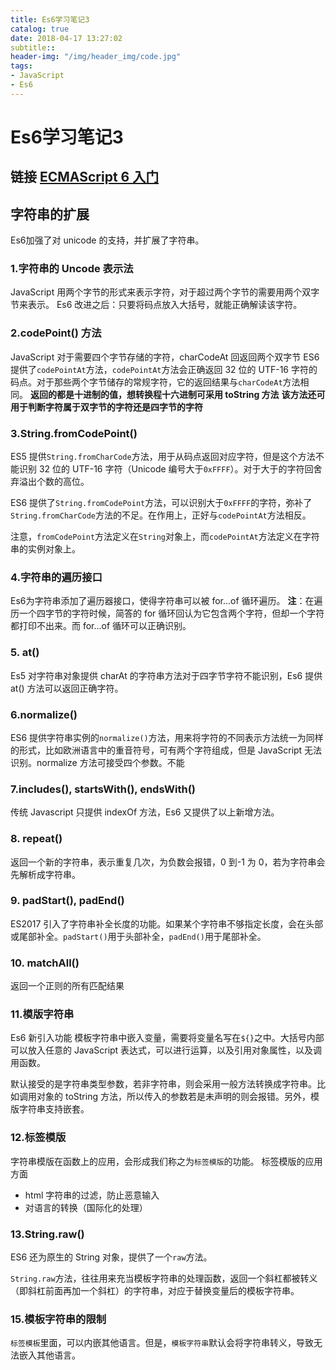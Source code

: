 ```yaml
---
title: Es6学习笔记3
catalog: true
date: 2018-04-17 13:27:02
subtitle::
header-img: "/img/header_img/code.jpg"
tags:
- JavaScript
- Es6
---
```



Es6学习笔记3
===
## 链接 [ECMAScript 6 入门](http://es6.ruanyifeng.com/)


## 字符串的扩展
Es6加强了对 unicode 的支持，并扩展了字符串。

### 1.字符串的 Uncode 表示法
JavaScript 用两个字节的形式来表示字符，对于超过两个字节的需要用两个双字节来表示。
Es6 改进之后：只要将码点放入大括号，就能正确解读该字符。

### 2.codePoint() 方法

JavaScript 对于需要四个字节存储的字符，charCodeAt 回返回两个双字节
ES6 提供了`codePointAt`方法，`codePointAt`方法会正确返回 32 位的 UTF-16 字符的码点。对于那些两个字节储存的常规字符，它的返回结果与`charCodeAt`方法相同。
**返回的都是十进制的值，想转换程十六进制可采用 toString 方法**
**该方法还可用于判断字符属于双字节的字符还是四字节的字符**

### 3.String.fromCodePoint()
ES5 提供`String.fromCharCode`方法，用于从码点返回对应字符，但是这个方法不能识别 32 位的 UTF-16 字符（Unicode 编号大于`0xFFFF`）。对于大于的字符回舍弃溢出个数的高位。

ES6 提供了`String.fromCodePoint`方法，可以识别大于`0xFFFF`的字符，弥补了`String.fromCharCode`方法的不足。在作用上，正好与`codePointAt`方法相反。

注意，`fromCodePoint`方法定义在`String`对象上，而`codePointAt`方法定义在字符串的实例对象上。

### 4.字符串的遍历接口

Es6为字符串添加了遍历器接口，使得字符串可以被 for...of 循环遍历。
**注**：在遍历一个四字节的字符时候，简答的 for 循环回认为它包含两个字符，但却一个字符都打印不出来。而 for...of 循环可以正确识别。

### 5. at()

Es5 对字符串对象提供 charAt 的字符串方法对于四字节字符不能识别，Es6 提供 at() 方法可以返回正确字符。

### 6.normalize() 

ES6 提供字符串实例的`normalize()`方法，用来将字符的不同表示方法统一为同样的形式，比如欧洲语言中的重音符号，可有两个字符组成，但是 JavaScript 无法识别。normalize 方法可接受四个参数。不能

### 7.includes(), startsWith(), endsWith()

传统 Javascript 只提供 indexOf 方法，Es6 又提供了以上新增方法。

### 8. repeat()

返回一个新的字符串，表示重复几次，为负数会报错，0 到-1 为 0，若为字符串会先解析成字符串。

### 9. padStart(), padEnd()

ES2017 引入了字符串补全长度的功能。如果某个字符串不够指定长度，会在头部或尾部补全。`padStart()`用于头部补全，`padEnd()`用于尾部补全。

### 10. matchAll()

返回一个正则的所有匹配结果

### 11.模版字符串

Es6 新引入功能
模板字符串中嵌入变量，需要将变量名写在`${}`之中。大括号内部可以放入任意的 JavaScript 表达式，可以进行运算，以及引用对象属性，以及调用函数。

默认接受的是字符串类型参数，若非字符串，则会采用一般方法转换成字符串。比如调用对象的 toString 方法，所以传入的参数若是未声明的则会报错。另外，模版字符串支持嵌套。

### 12.标签模版

字符串模版在函数上的应用，会形成我们称之为`标签模版`的功能。
标签模版的应用方面
* html 字符串的过滤，防止恶意输入
* 对语言的转换（国际化的处理）

### 13.String.raw()

ES6 还为原生的 String 对象，提供了一个`raw`方法。

`String.raw`方法，往往用来充当模板字符串的处理函数，返回一个斜杠都被转义（即斜杠前面再加一个斜杠）的字符串，对应于替换变量后的模板字符串。

### 15.模板字符串的限制

`标签模板`里面，可以内嵌其他语言。但是，`模板字符串`默认会将字符串转义，导致无法嵌入其他语言。

